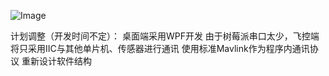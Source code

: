 ![Image](https://raw.githubusercontent.com/ningjx/RaspberryPiFMS/master/RaspberryPiFCS/Resources/fcs.png)

计划调整（开发时间不定）：
桌面端采用WPF开发
由于树莓派串口太少，飞控端将只采用IIC与其他单片机、传感器进行通讯
使用标准Mavlink作为程序内通讯协议
重新设计软件结构